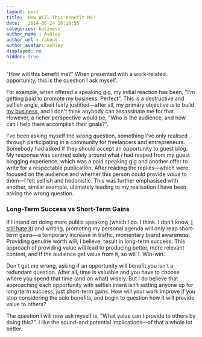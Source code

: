 ```yaml
---
layout: post
title:  How Will This Benefit Me?
date:   2014-06-24 10:10:55
categories: business
author_name : Ashley
author_url : /about
author_avatar: ashley
displayed: no
hidden: true
---
```


"How will this benefit me?" When presented with a work-related opportunity, this is the question I ask myself.

For example, when offered a speaking gig, my initial reaction has been, "I'm getting paid to promote my business. Perfect". This is a destructive and selfish angle, albeit fairly justified—after all, my primary objective <em>is</em> to build <a href="http://insurancebyjack.co.uk">my business</a>, and I don't think anybody can assassinate me for that. However, a richer perspective would be, "Who is the audience, and how can I help them accomplish <em>their</em> goals?".

<!--more-->

I've been asking myself the wrong question, something I've only realised through participating in a community for freelancers and entrepreneurs. Somebody had asked if they should accept an opportunity to guest blog. My response was centred solely around what _I_ had reaped from my guest blogging experience, which was a paid speaking gig and another offer to write for a respectable publication. After reading the replies—which were focused on the audience and whether this person could provide <em>value</em> to them—I felt selfish and hedonistic. This was further emphasised with another, similar example, ultimately leading to my realisation I have been asking the wrong question.

<h3>Long-Term Success vs Short-Term Gains</h3>

If I intend on doing more public speaking (which I do. I think. I don't know, <a href="http://iamashley.co.uk/blog/i-launched-my-business-on-stage-to-200-people-but-that-was-the-easy-part/">I still hate it</a>) and writing, promoting my personal agenda will only reap short-term gains—a temporary increase in traffic, momentary brand awareness. Providing genuine worth will, I believe, result in long-term success. This approach of providing value will lead to producing better, more relevant content, and if the audience get value from it, so will I. Win-win.

Don't get me wrong, asking if an opportunity will benefit you isn't a redundant question. After all, time is valuable and you have to choose where you spend that time (and on what) wisely. But I do believe that approaching each opportunity with selfish intent isn't setting anyone up for long-term success, just short-term gains. How will your work improve if you stop considering the solo benefits, and begin to question how it will provide value to <em>others</em>?

The question I will now ask myself is, "What value can I provide to others by doing this?". I like the sound–and potential implications—of that a whole lot better.
